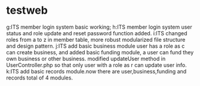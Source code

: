 # testweb
g:ITS member login system basic working;
h:ITS member login system user status and role update and reset password function added.
i:ITS changed roles from a to z in member table, more robust modularized file structure and design pattern.
j:ITS add basic business module user has a role as c can create business, and added basic funding module, a user can fund they own business or other business. modified updateUser method in UserController.php so that only user with a role as r can update user info.
k:ITS add basic records module.now there are user,business,funding and records total of 4 modules.
